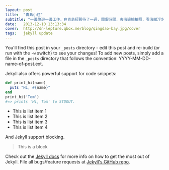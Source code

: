 ```yaml
---
layout: post
title:  "青島小住"
subtitle: "一邊旅遊一邊工作，在青島短暫待了一週，閒暇時間，去海邊拍拍照，看海鷗浮水，又或者沿海岸線跑跑步。"
date:   2013-12-10 13:13:34
cover:  http://dn-lepture.qbox.me/blog/qingdao-bay.jpg/cover
tags:   jekyll update
---
```


You'll find this post in your `_posts` directory - edit this post and re-build (or run with the `-w` switch) to see your changes!
To add new posts, simply add a file in the `_posts` directory that follows the convention: YYYY-MM-DD-name-of-post.ext.

Jekyll also offers powerful support for code snippets:

```ruby
def print_hi(name)
  puts "Hi, #{name}"
end
print_hi('Tom')
#=> prints 'Hi, Tom' to STDOUT.
```

* This is list item 1
* This is list item 2
* This is list item 3
* This is list item 4

And Jekyll support blocking.

> This is a block

Check out the [Jekyll docs][jekyll] for more info on how to get the most out of Jekyll. File all bugs/feature requests at [Jekyll's GitHub repo][jekyll-gh].

[jekyll-gh]: https://github.com/mojombo/jekyll
[jekyll]:    http://jekyllrb.com
